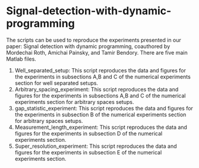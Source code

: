 # Signal-detection-with-dynamic-programming
The scripts can be used to reproduce the experiments presented in our paper: Signal detection with dynamic programming, coauthored by Mordechai Roth, Amichai Painsky, and Tamir Bendory.
There are five main Matlab files.
1. Well_separated_setup: 
This script reproduces the data and figures for the experiments in subsections A,B and C of the numerical experiments section for well separated setups. 
2. Arbitrary_spacing_experiment:
This script reproduces the data and figures for the experiments in subsections A,B and C of the numerical experiments section for arbitrary spaces setups.
3. gap_statistic_experiment:
This script reproduces the data and figures for the experiments in subsection B of the numerical experiments section for arbitrary spaces setups.
4. Measurement_length_experiment:
This script reproduces the data and figures for the experiments in subsection D of the numerical experiments section.
5. Super_resolution_experiment:
This script reproduces the data and figures for the experiments in subsection E of the numerical experiments section.


